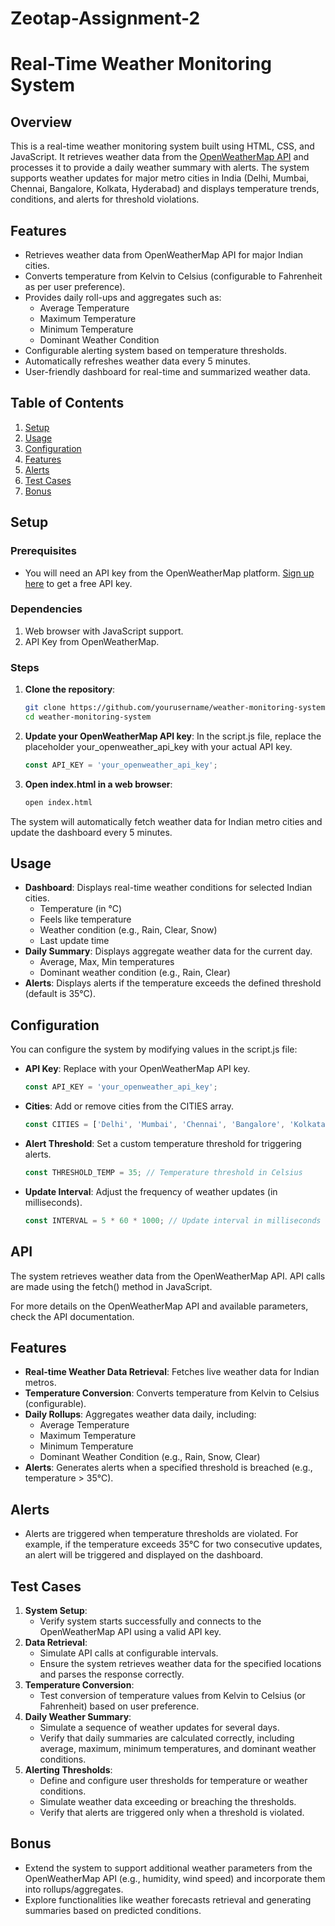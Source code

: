# Zeotap-Assignment-2

# Real-Time Weather Monitoring System

## Overview

This is a real-time weather monitoring system built using HTML, CSS, and JavaScript. It retrieves weather data from the [OpenWeatherMap API](https://openweathermap.org/) and processes it to provide a daily weather summary with alerts. The system supports weather updates for major metro cities in India (Delhi, Mumbai, Chennai, Bangalore, Kolkata, Hyderabad) and displays temperature trends, conditions, and alerts for threshold violations.

## Features

- Retrieves weather data from OpenWeatherMap API for major Indian cities.
- Converts temperature from Kelvin to Celsius (configurable to Fahrenheit as per user preference).
- Provides daily roll-ups and aggregates such as:
  - Average Temperature
  - Maximum Temperature
  - Minimum Temperature
  - Dominant Weather Condition
- Configurable alerting system based on temperature thresholds.
- Automatically refreshes weather data every 5 minutes.
- User-friendly dashboard for real-time and summarized weather data.
  
## Table of Contents
1. [Setup](#setup)
2. [Usage](#usage)
3. [Configuration](#configuration)
4. [Features](#features)
5. [Alerts](#alerts)
6. [Test Cases](#test-cases)
7. [Bonus](#bonus)

## Setup

### Prerequisites

- You will need an API key from the OpenWeatherMap platform. [Sign up here](https://openweathermap.org/) to get a free API key.
  
### Dependencies

1. Web browser with JavaScript support.
2. API Key from OpenWeatherMap.

### Steps

1. **Clone the repository**:
   ```bash
   git clone https://github.com/yourusername/weather-monitoring-system.git
   cd weather-monitoring-system
   ```
2. **Update your OpenWeatherMap API key**:
In the script.js file, replace the placeholder your_openweather_api_key with your actual API key.
   ```javascript
   const API_KEY = 'your_openweather_api_key';
   ```
3. **Open index.html in a web browser**:
   ```bash
   open index.html
   ```
The system will automatically fetch weather data for Indian metro cities and update the dashboard every 5 minutes.

## Usage
- **Dashboard**: Displays real-time weather conditions for selected Indian cities.
   - Temperature (in °C)
   - Feels like temperature
   - Weather condition (e.g., Rain, Clear, Snow)
   - Last update time
- **Daily Summary**: Displays aggregate weather data for the current day.
   - Average, Max, Min temperatures
   - Dominant weather condition (e.g., Rain, Clear)
- **Alerts**: Displays alerts if the temperature exceeds the defined threshold (default is 35°C).

## Configuration
You can configure the system by modifying values in the script.js file:
- **API Key**: Replace with your OpenWeatherMap API key.
   ```javascript
   const API_KEY = 'your_openweather_api_key';
   ```
- **Cities**: Add or remove cities from the CITIES array.
   ```javascript
   const CITIES = ['Delhi', 'Mumbai', 'Chennai', 'Bangalore', 'Kolkata', 'Hyderabad'];
   ```
- **Alert Threshold**: Set a custom temperature threshold for triggering alerts.
   ```javascript
   const THRESHOLD_TEMP = 35; // Temperature threshold in Celsius
   ```
- **Update Interval**: Adjust the frequency of weather updates (in milliseconds).
   ```javascript
   const INTERVAL = 5 * 60 * 1000; // Update interval in milliseconds (5 minutes)
   ```
   
## API
The system retrieves weather data from the OpenWeatherMap API. API calls are made using the fetch() method in JavaScript.

For more details on the OpenWeatherMap API and available parameters, check the API documentation.

## Features
   - **Real-time Weather Data Retrieval**: Fetches live weather data for Indian metros.
   - **Temperature Conversion**: Converts temperature from Kelvin to Celsius (configurable).
   - **Daily Rollups**: Aggregates weather data daily, including:
      - Average Temperature
      - Maximum Temperature
      - Minimum Temperature
      - Dominant Weather Condition (e.g., Rain, Snow, Clear)
   - **Alerts**: Generates alerts when a specified threshold is breached (e.g., temperature > 35°C).
     
## Alerts
- Alerts are triggered when temperature thresholds are violated. For example, if the temperature exceeds 35°C for two consecutive updates, an alert will be triggered and displayed on the dashboard.

## Test Cases
1. **System Setup**:
   - Verify system starts successfully and connects to the OpenWeatherMap API using a valid API key.
2. **Data Retrieval**:
   - Simulate API calls at configurable intervals.
   - Ensure the system retrieves weather data for the specified locations and parses the response correctly.
3. **Temperature Conversion**:
   - Test conversion of temperature values from Kelvin to Celsius (or Fahrenheit) based on user preference.
4. **Daily Weather Summary**:
   - Simulate a sequence of weather updates for several days.
   - Verify that daily summaries are calculated correctly, including average, maximum, minimum temperatures, and dominant weather conditions.
5. **Alerting Thresholds**:
   - Define and configure user thresholds for temperature or weather conditions.
   - Simulate weather data exceeding or breaching the thresholds.
   - Verify that alerts are triggered only when a threshold is violated.
     
## Bonus
   - Extend the system to support additional weather parameters from the OpenWeatherMap API (e.g., humidity, wind speed) and incorporate them into rollups/aggregates.
   - Explore functionalities like weather forecasts retrieval and generating summaries based on predicted conditions.   
